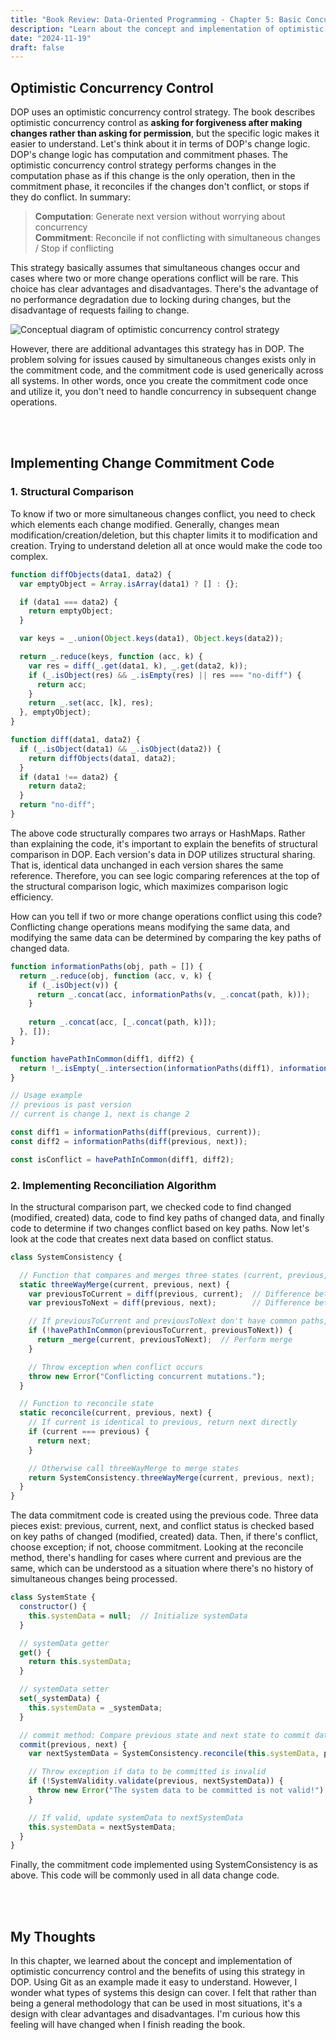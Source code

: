 ```yaml
---
title: "Book Review: Data-Oriented Programming - Chapter 5: Basic Concurrency Control"
description: "Learn about the concept and implementation of optimistic concurrency control strategy used in DOP, and implementing change commitment code through structural comparison."
date: "2024-11-19"
draft: false
---
```


## Optimistic Concurrency Control

DOP uses an optimistic concurrency control strategy. The book describes optimistic concurrency control as **asking for forgiveness after making changes rather than asking for permission**, but the specific logic makes it easier to understand. Let's think about it in terms of DOP's change logic. DOP's change logic has computation and commitment phases. The optimistic concurrency control strategy performs changes in the computation phase as if this change is the only operation, then in the commitment phase, it reconciles if the changes don't conflict, or stops if they do conflict. In summary:

> **Computation**: Generate next version without worrying about concurrency  
> **Commitment**: Reconcile if not conflicting with simultaneous changes / Stop if conflicting

This strategy basically assumes that simultaneous changes occur and cases where two or more change operations conflict will be rare. This choice has clear advantages and disadvantages. There's the advantage of no performance degradation due to locking during changes, but the disadvantage of requests failing to change.

![Conceptual diagram of optimistic concurrency control strategy](./diagram-1.webp)

However, there are additional advantages this strategy has in DOP. The problem solving for issues caused by simultaneous changes exists only in the commitment code, and the commitment code is used generically across all systems. In other words, once you create the commitment code once and utilize it, you don't need to handle concurrency in subsequent change operations.

<br></br>

## Implementing Change Commitment Code

### 1. Structural Comparison

To know if two or more simultaneous changes conflict, you need to check which elements each change modified. Generally, changes mean modification/creation/deletion, but this chapter limits it to modification and creation. Trying to understand deletion all at once would make the code too complex.

```javascript
function diffObjects(data1, data2) {
  var emptyObject = Array.isArray(data1) ? [] : {};

  if (data1 === data2) {
    return emptyObject;
  }

  var keys = _.union(Object.keys(data1), Object.keys(data2));

  return _.reduce(keys, function (acc, k) {
    var res = diff(_.get(data1, k), _.get(data2, k));
    if (_.isObject(res) && _.isEmpty(res) || res === "no-diff") {
      return acc;
    }
    return _.set(acc, [k], res);
  }, emptyObject);
}

function diff(data1, data2) {
  if (_.isObject(data1) && _.isObject(data2)) {
    return diffObjects(data1, data2);
  }
  if (data1 !== data2) {
    return data2;
  }
  return "no-diff";
}
```

The above code structurally compares two arrays or HashMaps. Rather than explaining the code, it's important to explain the benefits of structural comparison in DOP. Each version's data in DOP utilizes structural sharing. That is, identical data unchanged in each version shares the same reference. Therefore, you can see logic comparing references at the top of the structural comparison logic, which maximizes comparison logic efficiency.

How can you tell if two or more change operations conflict using this code? Conflicting change operations means modifying the same data, and modifying the same data can be determined by comparing the key paths of changed data.

```javascript
function informationPaths(obj, path = []) {
  return _.reduce(obj, function (acc, v, k) {
    if (_.isObject(v)) {
      return _.concat(acc, informationPaths(v, _.concat(path, k)));
    }
    
    return _.concat(acc, [_.concat(path, k)]);
  }, []);
}

function havePathInCommon(diff1, diff2) {
  return !_.isEmpty(_.intersection(informationPaths(diff1), informationPaths(diff2)));
}

// Usage example
// previous is past version
// current is change 1, next is change 2

const diff1 = informationPaths(diff(previous, current));
const diff2 = informationPaths(diff(previous, next));

const isConflict = havePathInCommon(diff1, diff2);
```

### 2. Implementing Reconciliation Algorithm

In the structural comparison part, we checked code to find changed (modified, created) data, code to find key paths of changed data, and finally code to determine if two changes conflict based on key paths. Now let's look at the code that creates next data based on conflict status.

```javascript
class SystemConsistency {

  // Function that compares and merges three states (current, previous, next)
  static threeWayMerge(current, previous, next) {
    var previousToCurrent = diff(previous, current);  // Difference between previous and current
    var previousToNext = diff(previous, next);        // Difference between previous and next

    // If previousToCurrent and previousToNext don't have common paths, merging is possible
    if (!havePathInCommon(previousToCurrent, previousToNext)) {
      return _merge(current, previousToNext);  // Perform merge
    }

    // Throw exception when conflict occurs
    throw new Error("Conflicting concurrent mutations.");
  }

  // Function to reconcile state
  static reconcile(current, previous, next) {
    // If current is identical to previous, return next directly
    if (current === previous) {
      return next;
    }

    // Otherwise call threeWayMerge to merge states
    return SystemConsistency.threeWayMerge(current, previous, next);
  }
}
```

The data commitment code is created using the previous code. Three data pieces exist: previous, current, next, and conflict status is checked based on key paths of changed (modified, created) data. Then, if there's conflict, choose exception; if not, choose commitment. Looking at the reconcile method, there's handling for cases where current and previous are the same, which can be understood as a situation where there's no history of simultaneous changes being processed.

```javascript
class SystemState {
  constructor() {
    this.systemData = null;  // Initialize systemData
  }

  // systemData getter
  get() {
    return this.systemData;
  }

  // systemData setter
  set(_systemData) {
    this.systemData = _systemData;
  }

  // commit method: Compare previous state and next state to commit data
  commit(previous, next) {
    var nextSystemData = SystemConsistency.reconcile(this.systemData, previous, next);

    // Throw exception if data to be committed is invalid
    if (!SystemValidity.validate(previous, nextSystemData)) {
      throw new Error("The system data to be committed is not valid!");
    }

    // If valid, update systemData to nextSystemData
    this.systemData = nextSystemData;
  }
}
```

Finally, the commitment code implemented using SystemConsistency is as above. This code will be commonly used in all data change code.

<br></br>

## My Thoughts

In this chapter, we learned about the concept and implementation of optimistic concurrency control and the benefits of using this strategy in DOP. Using Git as an example made it easy to understand. However, I wonder what types of systems this design can cover. I felt that rather than being a general methodology that can be used in most situations, it's a design with clear advantages and disadvantages. I'm curious how this feeling will have changed when I finish reading the book.